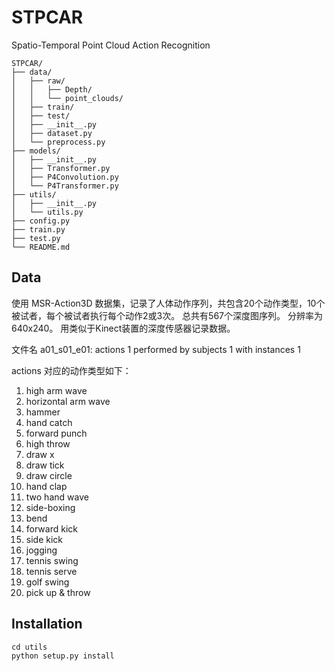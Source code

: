 # STPCAR
Spatio-Temporal Point Cloud Action Recognition

```
STPCAR/
├── data/
│   ├── raw/
│   │   ├── Depth/
│   │   └── point_clouds/
│   ├── train/
│   ├── test/
│   ├── __init__.py
│   ├── dataset.py
│   └── preprocess.py
├── models/
│   ├── __init__.py
│   ├── Transformer.py
│   ├── P4Convolution.py
│   └── P4Transformer.py
├── utils/
│   ├── __init__.py
│   └── utils.py
├── config.py
├── train.py
├── test.py
└── README.md
```

## Data
使用 MSR-Action3D 数据集，记录了人体动作序列，共包含20个动作类型，10个被试者，每个被试者执行每个动作2或3次。 总共有567个深度图序列。 分辨率为640x240。 用类似于Kinect装置的深度传感器记录数据。

文件名 a01_s01_e01: actions 1 performed by subjects 1 with instances 1

actions 对应的动作类型如下：
1. high arm wave
1. horizontal arm wave
1. hammer
1. hand catch
1. forward punch
1. high throw
1. draw x
1. draw tick
1. draw circle
1. hand clap
1. two hand wave
1. side-boxing
1. bend
1. forward kick
1. side kick
1. jogging
1. tennis swing
1. tennis serve
1. golf swing
1. pick up & throw

## Installation

```
cd utils
python setup.py install
```